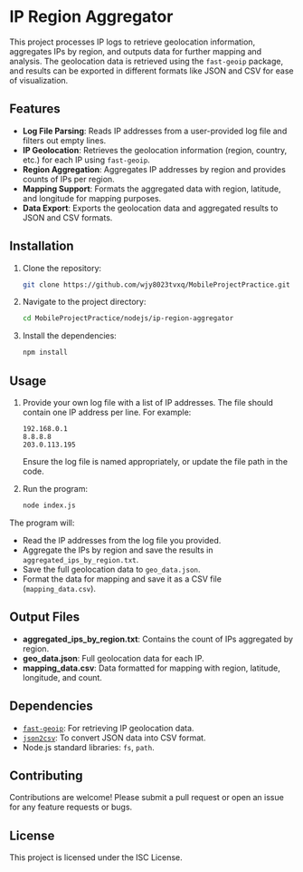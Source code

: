 
# IP Region Aggregator

This project processes IP logs to retrieve geolocation information, aggregates IPs by region, and outputs data for further mapping and analysis. The geolocation data is retrieved using the `fast-geoip` package, and results can be exported in different formats like JSON and CSV for ease of visualization.

## Features

- **Log File Parsing**: Reads IP addresses from a user-provided log file and filters out empty lines.
- **IP Geolocation**: Retrieves the geolocation information (region, country, etc.) for each IP using `fast-geoip`.
- **Region Aggregation**: Aggregates IP addresses by region and provides counts of IPs per region.
- **Mapping Support**: Formats the aggregated data with region, latitude, and longitude for mapping purposes.
- **Data Export**: Exports the geolocation data and aggregated results to JSON and CSV formats.

## Installation

1. Clone the repository:
    ```bash
    git clone https://github.com/wjy8023tvxq/MobileProjectPractice.git
    ```
2. Navigate to the project directory:
    ```bash
    cd MobileProjectPractice/nodejs/ip-region-aggregator
    ```
3. Install the dependencies:
    ```bash
    npm install
    ```

## Usage

1. Provide your own log file with a list of IP addresses. The file should contain one IP address per line. For example:
    ```
    192.168.0.1
    8.8.8.8
    203.0.113.195
    ```

    Ensure the log file is named appropriately, or update the file path in the code.

2. Run the program:
    ```bash
    node index.js
    ```

The program will:
- Read the IP addresses from the log file you provided.
- Aggregate the IPs by region and save the results in `aggregated_ips_by_region.txt`.
- Save the full geolocation data to `geo_data.json`.
- Format the data for mapping and save it as a CSV file (`mapping_data.csv`).

## Output Files

- **aggregated_ips_by_region.txt**: Contains the count of IPs aggregated by region.
- **geo_data.json**: Full geolocation data for each IP.
- **mapping_data.csv**: Data formatted for mapping with region, latitude, longitude, and count.

## Dependencies

- [`fast-geoip`](https://www.npmjs.com/package/fast-geoip): For retrieving IP geolocation data.
- [`json2csv`](https://www.npmjs.com/package/json2csv): To convert JSON data into CSV format.
- Node.js standard libraries: `fs`, `path`.

## Contributing

Contributions are welcome! Please submit a pull request or open an issue for any feature requests or bugs.

## License

This project is licensed under the ISC License.
